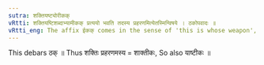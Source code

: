 ```yaml
---
sutra: शक्तियष्ट्योरीकक्
vRtti: शक्तियष्टिशब्दाभ्यामीकक् प्रत्ययो भवति तदस्य प्रहरणमित्येतस्मिन्विषये । ठकोपवादः ॥
vRtti_eng: The affix ईकक् comes in the sense of 'this is whose weapon', after the words '_sakti_' and '_yashti_'.
---
```

This debars ठक् ॥ Thus शक्तिः प्रहरणमस्य = शाक्तीकः, So also याष्टीकः ॥
